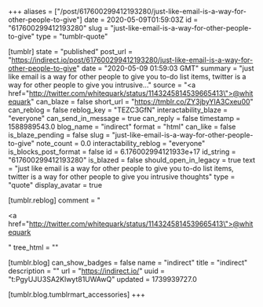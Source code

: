 +++
aliases = ["/post/617600299412193280/just-like-email-is-a-way-for-other-people-to-give"]
date = 2020-05-09T01:59:03Z
id = "617600299412193280"
slug = "just-like-email-is-a-way-for-other-people-to-give"
type = "tumblr-quote"

[tumblr]
state = "published"
post_url = "https://indirect.io/post/617600299412193280/just-like-email-is-a-way-for-other-people-to-give"
date = "2020-05-09 01:59:03 GMT"
summary = "just like email is a way for other people to give you to-do list items, twitter is a way for other people to give you intrusive..."
source = "<a href=\"http://twitter.com/whitequark/status/1143245814539665413\">@whitequark</a>"
can_blaze = false
short_url = "https://tmblr.co/ZY3jbyYIA3Cxeu00"
can_reblog = false
reblog_key = "TEZC3GfN"
interactability_blaze = "everyone"
can_send_in_message = true
can_reply = false
timestamp = 1588989543.0
blog_name = "indirect"
format = "html"
can_like = false
is_blaze_pending = false
slug = "just-like-email-is-a-way-for-other-people-to-give"
note_count = 0.0
interactability_reblog = "everyone"
is_blocks_post_format = false
id = 6.176002994121933e+17
id_string = "617600299412193280"
is_blazed = false
should_open_in_legacy = true
text = "just like email is a way for other people to give you to-do list items, twitter is a way for other people to give you intrusive thoughts"
type = "quote"
display_avatar = true

[tumblr.reblog]
comment = "<p><a href=\"http://twitter.com/whitequark/status/1143245814539665413\">@whitequark</a></p>"
tree_html = ""

[tumblr.blog]
can_show_badges = false
name = "indirect"
title = "indirect"
description = ""
url = "https://indirect.io/"
uuid = "t:PgyUJU3SA2Klwyt81UWAwQ"
updated = 1739939727.0

[tumblr.blog.tumblrmart_accessories]
+++
